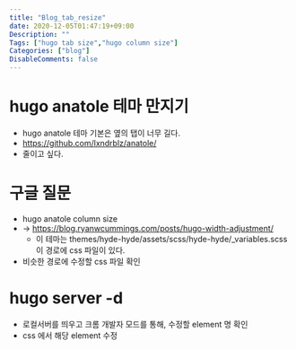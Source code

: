 ```yaml
---
title: "Blog_tab_resize"
date: 2020-12-05T01:47:19+09:00
Description: ""
Tags: ["hugo tab size","hugo column size"]
Categories: ["blog"]
DisableComments: false
---
```


# hugo anatole 테마 만지기
- hugo anatole 테마 기본은 옆의 탭이 너무 길다.
- https://github.com/lxndrblz/anatole/
- 줄이고 싶다.

# 구글 질문
- hugo anatole column size
- -> https://blog.ryanwcummings.com/posts/hugo-width-adjustment/
    - 이 테마는 themes/hyde-hyde/assets/scss/hyde-hyde/_variables.scss 이 경로에 css 파일이 있다.
- 비슷한 경로에 수정할 css 파일 확인


# hugo server -d
- 로컬서버를 띄우고 크롬 개발자 모드를 통해, 수정할 element 명 확인
- css 에서 해당 element 수정
